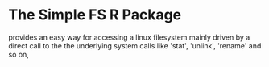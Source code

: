 The Simple FS R Package
=======================

provides an easy way for accessing a linux filesystem mainly driven by a direct call to the the underlying system calls like 'stat', 'unlink', 'rename' and so on, 



